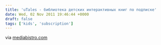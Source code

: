 ```yaml
---
title: 'uTales - библиотека детских интерактивных книг по подписке'
date: Wed, 02 Nov 2011 19:46:44 +0000
draft: false
tags: ['kids', 'subscription']
---
```


via [mediabistro.com](http://www.mediabistro.com/ebooknewser/new-ebook-app-publisher-launched-utales_b17335)